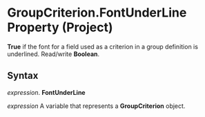 
# GroupCriterion.FontUnderLine Property (Project)

 **True** if the font for a field used as a criterion in a group definition is underlined. Read/write **Boolean**.


## Syntax

 _expression_. **FontUnderLine**

 _expression_ A variable that represents a **GroupCriterion** object.

